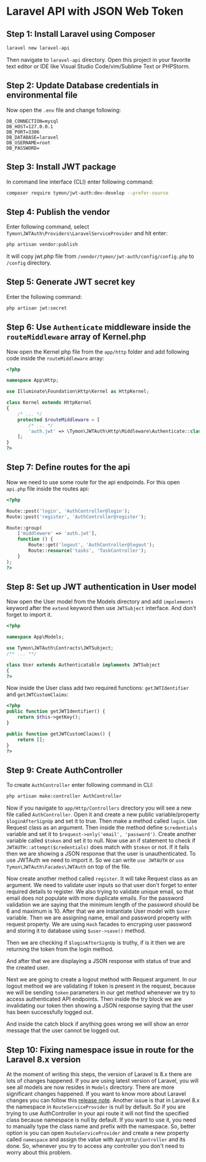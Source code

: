 # Laravel API with JSON Web Token

## Step 1: Install Laravel using Composer

```bash
laravel new laravel-api
```

Then navigate to `laravel-api` directory. Open this project in your favorite text editor or IDE like Visual Studio Code/vim/Sublime Text or PHPStorm.

## Step 2: Update Database credentials in environmental file

Now open the `.env` file and change following:

```env
DB_CONNECTION=mysql
DB_HOST=127.0.0.1
DB_PORT=3306
DB_DATABASE=laravel
DB_USERNAME=root
DB_PASSWORD=
```

## Step 3: Install JWT package

In command line interface (CLI) enter following command:

```bash
composer require tymon/jwt-auth:dev-develop --prefer-source
```

## Step 4: Publish the vendor

Enter following command, select `Tymon\JWTAuth\Providers\LaravelServiceProvider` and hit enter:

```bash
php artisan vendor:publish
```

It will copy jwt.php file from `/vendor/tymon/jwt-auth/config/config.php` to `/config` directory.

## Step 5: Generate JWT secret key

Enter the following command:

```bash
php artisan jwt:secret
```

## Step 6: Use `Authenticate` middleware inside the `routeMiddleware` array of Kernel.php

Now open the Kernel php file from the `app/http` folder and add following code inside the `routeMiddleware` array:

```php
<?php

namespace App\Http;

use Illuminate\Foundation\Http\Kernel as HttpKernel;

class Kernel extends HttpKernel
{
    /* ... */
    protected $routeMiddleware = [
        /* ... */
        'auth.jwt' => \Tymon\JWTAuth\Http\Middleware\Authenticate::class,
    ];
}
?>
```

## Step 7: Define routes for the api

Now we need to use some route for the api endpoinds. For this open `api.php` file inside the routes api:

```php
<?php

Route::post('login', 'AuthController@login');
Route::post('register', 'AuthController@register');

Route::group(
    ['middleware' => 'auth.jwt'],
    function () {
        Route::get('logout', 'AuthController@logout');
        Route::resource('tasks', 'TaskController');
    }
);
?>

```

## Step 8: Set up JWT authentication in User model

Now open the User model from the Models directory and add `impolements` keyword after the `extend` keyword then use `JWTSubject` interface. And don't forget to import it.

```php
<?php

namespace App\Models;

use Tymon\JWTAuth\Contracts\JWTSubject;
/** ... **/

class User extends Authenticatable implements JWTSubject
{
?>
```

Now inside the User class add two required functions: `getJWTIdentifier` and `getJWTCustomClaims`:

```php
<?php
public function getJWTIdentifier() {
    return $this->getKey();
}

public function getJWTCustomClaims() {
    return [];
}
?>
```

## Step 9: Create AuthController

To create `AuthController` enter following command in CLI:

```bash
php artisan make:controller AuthController
```

Now if you navigate to `app/Http/Controllers` directory you will see a new file called `AuthController`. Open it and create a new public variable/property `$loginAfterSignUp` and set it to true.
Then make a method called `login`. Use Request class as an argument. Then inside the method define `$credentials` variable and set it to `$request->only('email', 'password')`.
Create another variable called `$token` and set it to null. Now use an if statement to check if `JWTAUTH::attempt($credentials)` does match with `$token` or not. If it fails then we are showing a JSON response that the user is unauthenticated.
To use JWTAuth we need to import it. So we can write `use JWTAUTH` or `use Tymon\JWTAuth\Facades\JWTAuth` on top of the file.

Now create another method called `register`. It will take Request class as an argument. We need to validate user inputs so that user don't forget to enter required details to register.
We also trying to validate unique email, so that email does not populate with more duplicate emails. For the password validation we are saying that the minimum length of the password should be 6 and maximum is 10.
After that we are instantiate User model with `$user` variable. Then we are assigning name, email and password property with request property. We are using `Hash` facades to encryping user password and storing it to database using `$user->save()` method.

Then we are checking if `$loginAfterSignUp` is truthy, if is it then we are returning the token from the login method.

And after that we are displaying a JSON response with status of true and the created user.

Next we are going to create a logout method with Request argument. In our logout method we are validating if token is present in the request, because we will be sending `token` parameters in our get method whenever we try to access authenticated API endpoints.
Then inside the try block we are invalidating our token then showing a JSON response saying that the user has been successfully logged out.

And inside the catch block if anything goes wrong we will show an error message that the user cannot be logged out.

## Step 10: Fixing namespace issue in route for the Laravel 8.x version

At the moment of writing this steps, the version of Laravel is 8.x there are lots of changes happened. If you are using latest version of Laravel, you will see all models are now resides in `Models` directory. There are more significant changes happened. If you want to know more about Laravel changes you can follow this [release note](https://laravel.com/docs/8.x/releases#laravel-8).
Another issue is that in Laravel 8.x the namespace in `RouteServiceProvider` is null by default. So if you are trying to use AuthController in your api route it will not find the specified class because namespace is null by default. If you want to use it, you need to manually type the class name and prefix with the namespace.
So, better option is you can open `RouteServiceProvider` and create a new property called `namespace` and assign the value with `App\Http\Controller` and its done. So, whenever you try to access any controller you don't need to worry about this problem.
